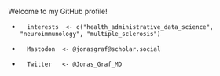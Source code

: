 Welcome to my GitHub profile!
-       interests  <- c("health_administrative_data_science", "neuroimmunology", "multiple_sclerosis")
-       Mastodon  <- @jonasgraf@scholar.social
-       Twitter   <- @Jonas_Graf_MD

<!---
graf-jm/graf-jm is a ✨ special ✨ repository because its `README.md` (this file) appears on your GitHub profile.
You can click the Preview link to take a look at your changes.
--->
